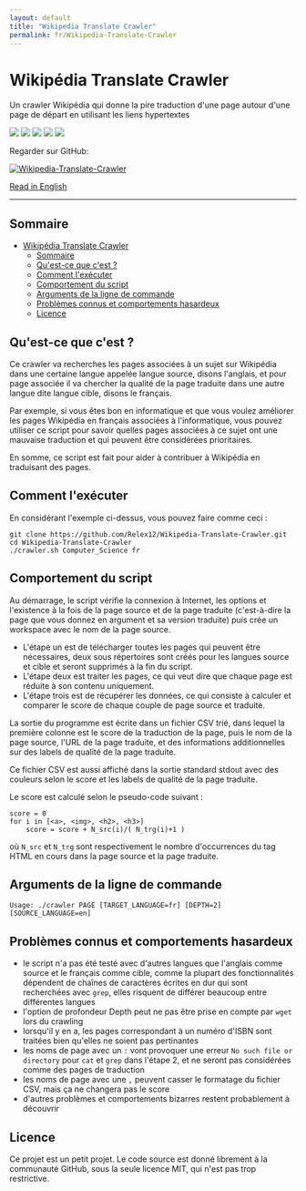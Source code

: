 ```yaml
---
layout: default
title: "Wikipedia Translate Crawler"
permalink: fr/Wikipedia-Translate-Crawler
---
```


# Wikipédia Translate Crawler

Un crawler Wikipédia qui donne la pire traduction d'une page autour d'une page de départ en utilisant les liens hypertextes

![](https://img.shields.io/github/license/Relex12/Wikipedia-Translate-Crawler) ![](https://img.shields.io/github/repo-size/Relex12/Wikipedia-Translate-Crawler) ![](https://img.shields.io/github/languages/top/Relex12/Wikipedia-Translate-Crawler) ![](https://img.shields.io/github/last-commit/Relex12/Wikipedia-Translate-Crawler) ![](https://img.shields.io/github/stars/Relex12/Wikipedia-Translate-Crawler)

Regarder sur GitHub:

[![Wikipedia-Translate-Crawler](https://github-readme-stats.vercel.app/api/pin/?username=Relex12&repo=Wikipedia-Translate-Crawler)](https://github.com/Relex12/Wikipedia-Translate-Crawler)

[Read in English](https://relex12.github.io/Wikipedia-Translate-Crawler)

---

## Sommaire

* [Wikipédia Translate Crawler](#wikipédia-translate-crawler)
    * [Sommaire](#sommaire)
    * [Qu'est-ce que c'est ?](#qu'est-ce-que-c'est-)
    * [Comment l'exécuter](#comment-l'exécuter)
    * [Comportement du script](#comportement-du-script)
    * [Arguments de la ligne de commande](#arguments-de-la-ligne-de-commande)
    * [Problèmes connus et comportements hasardeux](#problèmes-connus-et-comportements-hasardeux)
    * [Licence](#licence)

<!-- table of contents created by Adrian Bonnet, see https://Relex12.github.io/Markdown-Table-of-Contents for more -->

## Qu'est-ce que c'est ?

Ce crawler va recherches les pages associées à un sujet sur Wikipédia dans une certaine langue appelée langue source, disons l'anglais, et pour page associée il va chercher la qualité de la page traduite dans une autre langue dite langue cible, disons le français.

Par exemple, si vous êtes bon en informatique et que vous voulez améliorer les pages Wikipédia en français associées à l'informatique, vous pouvez utiliser ce script pour savoir quelles pages associées à ce sujet ont une mauvaise traduction et qui peuvent être considérées prioritaires.

En somme, ce script est fait pour aider à contribuer à Wikipédia en traduisant des pages.

## Comment l'exécuter

En considérant l'exemple ci-dessus, vous pouvez faire comme ceci :

```
git clone https://github.com/Relex12/Wikipedia-Translate-Crawler.git
cd Wikipedia-Translate-Crawler
./crawler.sh Computer_Science fr
```

## Comportement du script

Au démarrage, le script vérifie la connexion à Internet, les options et l'existence à la fois de la page source et de la page traduite (c'est-à-dire la page que vous donnez en argument et sa version traduite) puis crée un workspace avec le nom de la page source.

* L'étape un est de télécharger toutes les pages qui peuvent être nécessaires, deux sous répertoires sont créés pour les langues source et cible et seront supprimés à la fin du script.
* L'étape deux est traiter les pages, ce qui veut dire que chaque page est réduite à son contenu uniquement.
* L'étape trois est de récupérer les données, ce qui consiste à calculer et comparer le score de chaque couple de page source et traduite.

La sortie du programme est écrite dans un fichier CSV trié, dans lequel la première colonne est le score de la traduction de la page, puis le nom de la page source, l'URL de la page traduite, et des informations additionnelles sur des labels de qualité de la page traduite.

Ce fichier CSV est aussi affiché dans la sortie standard stdout avec des couleurs selon le score et les labels de qualité de la page traduite.

Le score est calculé selon le pseudo-code suivant :

```
score = 0
for i in [<a>, <img>, <h2>, <h3>]
	score = score + N_src(i)/( N_trg(i)+1 )
```

où `N_src` et `N_trg` sont respectivement le nombre d'occurrences du tag HTML en cours dans la page source et la page traduite.

## Arguments de la ligne de commande

```
Usage: ./crawler PAGE [TARGET_LANGUAGE=fr] [DEPTH=2] [SOURCE_LANGUAGE=en]
```

## Problèmes connus et comportements hasardeux

* le script n'a pas été testé avec d'autres langues que l'anglais comme source et le français comme cible, comme la plupart des fonctionnalités dépendent de chaînes de caractères écrites en dur qui sont recherchées avec `grep`, elles risquent de différer beaucoup entre différentes langues
* l'option de profondeur Depth peut ne pas être prise en compte par `wget` lors du crawling
* lorsqu'il y en a, les pages correspondant à un numéro d'ISBN sont traitées bien qu'elles ne soient pas pertinantes
* les noms de page avec un `:` vont provoquer une erreur `No such file or directory` pour `cat` et `grep` dans l'étape 2, et ne seront pas considérées comme des pages de traduction
* les noms de page avec une `,` peuvent casser le formatage du fichier CSV, mais ça ne changera pas le score
* d'autres problèmes et comportements bizarres restent probablement à découvrir


## Licence

Ce projet est un petit projet. Le code source est donné librement à la communauté GitHub, sous la seule licence MIT, qui n'est pas trop restrictive.
